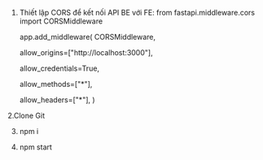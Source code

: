1. Thiết lập CORS để kết nối API BE với FE:
from fastapi.middleware.cors import CORSMiddleware


   app.add_middleware(
    CORSMiddleware,
   
    allow_origins=["http://localhost:3000"],
     
    allow_credentials=True,
   
    allow_methods=["*"],
   
    allow_headers=["*"],
)

2.Clone Git

3. npm i

4. npm start
